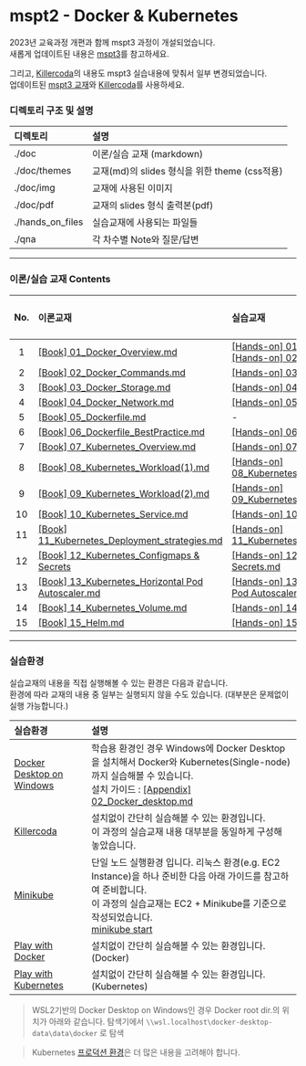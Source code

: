 # mspt2 - Docker & Kubernetes

2023년 교육과정 개편과 함께 mspt3 과정이 개설되었습니다.  
새롭게 업데이트된 내용은 [mspt3](https://github.com/JungSangup/mspt3)를 참고하세요.  

그리고, [Killercoda](https://killercoda.com/brian)의 내용도 mspt3 실습내용에 맞춰서 일부 변경되었습니다.  
업데이트된 [mspt3 교재](https://github.com/JungSangup/mspt3/tree/main/doc)와 [Killercoda](https://killercoda.com/brian)를 사용하세요.


### 디렉토리 구조 및 설명
| 디렉토리 | 설명 |
| :--- | :--- |
| ./doc | 이론/실습 교재 (markdown) |
| ./doc/themes | 교재(md)의 slides 형식을 위한 theme (css적용) |
| ./doc/img | 교재에 사용된 이미지 |
| ./doc/pdf | 교재의 slides 형식 출력본(pdf) |
| ./hands_on_files | 실습교재에 사용되는 파일들 |
| ./qna | 각 차수별 Note와 질문/답변 |


---

### 이론/실습 교재 Contents

| No. | 이론교재 | 실습교재 | 진행시간 (min) |
| :---: | :--- | :--- | :---: |
|  1 | [[Book] 01_Docker_Overview.md](./doc/%5BBook%5D%2001_Docker_Overview.md)                                               | [[Hands-on] 01_Docker_Intro.md](./doc/%5BHands-on%5D%2001_Docker_Intro.md)<br>[[Hands-on] 02_Docker_Layers.md](./doc/%5BHands-on%5D%2002_Docker_Layers.md) | 50 |
|  2 | [[Book] 02_Docker_Commands.md](./doc/%5BBook%5D%2002_Docker_Commands.md)                                               | [[Hands-on] 03_Docker_Commands.md](./doc/%5BHands-on%5D%2003_Docker_Commands.md)                                                                           | 40 |
|  3 | [[Book] 03_Docker_Storage.md](./doc/%5BBook%5D%2003_Docker_Storage.md)                                                 | [[Hands-on] 04_Docker_Volumes.md](./doc/%5BHands-on%5D%2004_Docker_Volumes.md)                                                                             | 40 |
|  4 | [[Book] 04_Docker_Network.md](./doc/%5BBook%5D%2004_Docker_Network.md)                                                 | [[Hands-on] 05_Docker_Network.md](./doc/%5BHands-on%5D%2005_Docker_Network.md)                                                                             | 40 |
|  5 | [[Book] 05_Dockerfile.md](./doc/%5BBook%5D%2005_Dockerfile.md)                                                         | -                                                                                                                                                          | 30 |
|  6 | [[Book] 06_Dockerfile_BestPractice.md](./doc/%5BBook%5D%2006_Dockerfile_BestPractice.md)                               | [[Hands-on] 06_Dockerfile.md](./doc/%5BHands-on%5D%2006_Dockerfile.md)                                                                                     | 40 |
|  7 | [[Book] 07_Kubernetes_Overview.md](./doc/%5BBook%5D%2007_Kubernetes_Overview.md)                                       | [[Hands-on] 07_Kubernetes_Overview.md](./doc/%5BHands-on%5D%2007_Kubernetes_Overview.md)                                                                   | 50 |
|  8 | [[Book] 08_Kubernetes_Workload(1).md](./doc/%5BBook%5D%2008_Kubernetes_Workload(1).md)                                 | [[Hands-on] 08_Kubernetes_Workload(1).md](./doc/%5BHands-on%5D%2008_Kubernetes_Workload(1).md)                                                             | 50 |
|  9 | [[Book] 09_Kubernetes_Workload(2).md](./doc/%5BBook%5D%2009_Kubernetes_Workload(2).md)                                 | [[Hands-on] 09_Kubernetes_Workload(2).md](./doc/%5BHands-on%5D%2009_Kubernetes_Workload(2).md)                                                             | 40 |
| 10 | [[Book] 10_Kubernetes_Service.md](./doc/%5BBook%5D%2010_Kubernetes_Service.md)                                         | [[Hands-on] 10_Kubernetes_Service.md](./doc/%5BHands-on%5D%2010_Kubernetes_Service.md)                                                                     | 40 |
| 11 | [[Book] 11_Kubernetes_Deployment_strategies.md](./doc/%5BBook%5D%2011_Kubernetes_Deployment_strategies.md)             | [[Hands-on] 11_Kubernetes_Deployment_strategies.md](./doc/%5BHands-on%5D%2011_Kubernetes_Deployment_strategies.md)                                         | 30 |
| 12 | [[Book] 12_Kubernetes_Configmaps & Secrets](./doc/%5BBook%5D%2012_Kubernetes_ConfigMaps%20&%20Secrets.md)              | [[Hands-on] 12_Kubernetes_ConfigMaps & Secrets.md](./doc/%5BHands-on%5D%2012_Kubernetes_ConfigMaps%20&%20Secrets.md)                                       | 30 |
| 13 | [[Book] 13_Kubernetes_Horizontal Pod Autoscaler.md](./doc/%5BBook%5D%2013_Kubernetes_Horizontal%20Pod%20Autoscaler.md) | [[Hands-on] 13_Kubernetes_Horizontal Pod Autoscaler.md](./doc/%5BHands-on%5D%2013_Kubernetes_Horizontal%20Pod%20Autoscaler.md)                             | 30 |
| 14 | [[Book] 14_Kubernetes_Volume.md](./doc/%5BBook%5D%2014_Kubernetes_Volume.md)                                           | [[Hands-on] 14_Kubernetes_Volume.md](./doc/%5BHands-on%5D%2014_Kubernetes_Volume.md)                                                                       | 30 |
| 15 | [[Book] 15_Helm.md](./doc/%5BBook%5D%2015_Helm.md)                                                                     | [[Hands-on] 15_Helm.md](./doc/%5BHands-on%5D%2015_Helm.md)                                                                                                 | 40 |

---

### 실습환경
실습교재의 내용을 직접 실행해볼 수 있는 환경은 다음과 같습니다.  
환경에 따라 교재의 내용 중 일부는 실행되지 않을 수도 있습니다. (대부분은 문제없이 실행 가능합니다.)

| 실습환경 | 설명 |
| :--- | :--- |
| [Docker Desktop on Windows](https://docs.docker.com/desktop/install/windows-install/) | 학습용 환경인 경우 Windows에 Docker Desktop을 설치해서 Docker와 Kubernetes(Single-node)까지 실습해볼 수 있습니다.<br>설치 가이드 : [[Appendix] 02_Docker_desktop.md](./doc/%5BAppendix%5D%2002_Docker_desktop.md) |
| [Killercoda](https://killercoda.com/brian) | 설치없이 간단히 실습해볼 수 있는 환경입니다.<br>이 과정의 실습교재 내용 대부분을 동일하게 구성해 놓았습니다. |
| [Minikube](https://minikube.sigs.k8s.io/) | 단일 노드 실행환경 입니다. 리눅스 환경(e.g. EC2 Instance)을 하나 준비한 다음 아래 가이드를 참고하여 준비합니다.<br>이 과정의 실습교재는 EC2 + Minikube를 기준으로 작성되었습니다.<br>[minikube start](https://minikube.sigs.k8s.io/docs/start/) |
| [Play with Docker](https://labs.play-with-docker.com/) | 설치없이 간단히 실습해볼 수 있는 환경입니다. (Docker) |
| [Play with Kubernetes](https://labs.play-with-k8s.com/) | 설치없이 간단히 실습해볼 수 있는 환경입니다. (Kubernetes) |  

> WSL2기반의 Docker Desktop on Windows인 경우 Docker root dir.의 위치가 아래와 같습니다.
> 탐색기에서 `\\wsl.localhost\docker-desktop-data\data\docker` 로 탐색  

> Kubernetes [프로덕션 환경](https://kubernetes.io/ko/docs/setup/production-environment/)은 더 많은 내용을 고려해야 합니다.  


